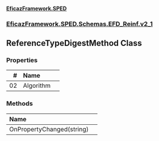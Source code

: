 #### [EficazFramework.SPED](EficazFrameworkSPED.md 'EficazFramework SPED')
### [EficazFramework.SPED.Schemas.EFD_Reinf.v2_1](EficazFramework.SPED.Schemas.EFD_Reinf.v2_1.md 'EficazFramework.SPED.Schemas.EFD_Reinf.v2_1')

## ReferenceTypeDigestMethod Class
### Properties

| # | Name | |
| ---: | :--- | :--- |
| 02 | Algorithm |  |
### Methods

| Name | |
| :--- | :--- |
| OnPropertyChanged(string) |  |
